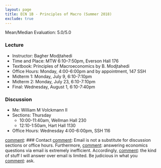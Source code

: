 ```yaml
---
layout: page
title: ECN 1B - Principles of Macro (Summer 2018)
exclude: true
---
```


Mean/Median Evaluation: 5.0/5.0


### Lecture
* Instructor: Bagher Modjtahedi
* Time and Place: MTW 6:10–7:50pm, Everson Hall 176
* Textbook: Principles of Macroeconomics by B. Modjtahedi
* Office Hours: Monday, 4:00-6:00pm and by appointment, 147 SSH
* Midterm 1: Monday, July 9, 6:10-7:10pm
* Midterm 2: Monday, July 23, 6:10-7:10pm
* Final: Wednesday, August 1, 6:10-7:40pm


### Discussion
* Me: William M Volckmann II
* Sections: Thursday
  * 10:00-11:40am, Wellman Hall 230
  * 12:10-1:50am, Hart Hall 1130
* Office Hours: Wednesday 4:00-6:00pm, SSH 116

[comment]: <Office Hours: Tuesday 12-2pm, 116 SSH>


[comment]: ### Contact
[comment]: Email is not a substitute for discussion sections or office hours. Furthermore,
[comment]: answering economics questions via email is extremely inefficient. Accordingly,
[comment]: the kind of stuff I will answer over email is limited. Be judicious in what you
[comment]: ask.
